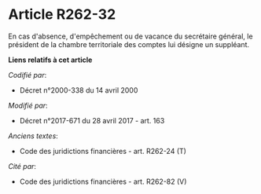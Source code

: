 # Article R262-32

En cas d'absence, d'empêchement ou de vacance du secrétaire général, le président de la chambre territoriale des comptes lui
désigne un suppléant.

**Liens relatifs à cet article**

_Codifié par_:

  - Décret n°2000-338 du 14 avril 2000

_Modifié par_:

  - Décret n°2017-671 du 28 avril 2017 - art. 163

_Anciens textes_:

  - Code des juridictions financières - art. R262-24 (T)

_Cité par_:

  - Code des juridictions financières - art. R262-82 (V)
